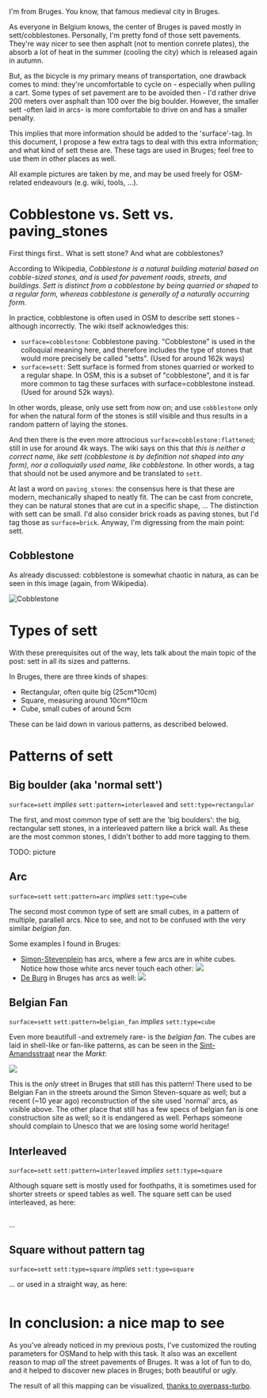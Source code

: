 
I'm from Bruges. You know, that famous medieval city in Bruges.

As everyone in Belgium knows, the center of Bruges is paved mostly in sett/cobblestones. Personally, I'm pretty fond of those sett pavements. 
They're way nicer to see then asphalt (not to mention conrete plates), the absorb a lot of heat in the summer (cooling the city) which is released again in autumn.

But, as the bicycle is my primary means of transportation, one drawback comes to mind: they're uncomfortable to cycle on - especially when pulling a cart. Some types of set pavement are to be avoided then - I'd rather drive 200 meters over asphalt than 100 over the big boulder. However, the smaller sett -often laid in arcs- is more comfortable to drive on and has a smaller penalty.

This implies that more information should be added to the 'surface'-tag. In this document, I propose a few extra tags to deal with this extra information; and what kind of sett these are. These tags are used in Bruges; feel free to use them in other places as well.

All example pictures are taken by me, and may be used freely for OSM-related endeavours (e.g. wiki, tools, ...).

# Cobblestone vs. Sett vs. paving_stones

First things first.. What is sett stone? And what are cobblestones?

According to Wikipedia, _Cobblestone is a natural building material based on cobble-sized stones, and is used for pavement roads, streets, and buildings. Sett is distinct from a cobblestone by being quarried or shaped to a regular form, whereas cobblestone is generally of a naturally occurring form._

In practice, cobblestone is often used in OSM to describe sett stones - although incorrectly. The wiki itself acknowledges this:

- `surface=cobblestone`: Cobblestone paving. "Cobblestone" is used in the colloquial meaning here, and therefore includes the type of stones that would more precisely be called "setts". (Used for around 162k ways)
- `surface=sett`: Sett surface is formed from stones quarried or worked to a regular shape. In OSM, this is a subset of "cobblestone", and it is far more common to tag these surfaces with surface=cobblestone instead. (Used for around 52k ways).

In other words, please, only use sett from now on; and use `cobblestone` only for when the natural form of the stones is still visible and thus results in a random pattern of laying the stones.

And then there is the even more attrocious `surface=cobblestone:flattened`; still in use for around 4k ways. The wiki says on this that _this is neither a correct name, like sett (cobblestone is by definition not shaped into any form), nor a colloquially used name, like cobblestone._ In other words, a tag that should not be used anymore and be translated to `sett`.

At last a word on `paving_stones`: the consensus here is that these are modern, mechanically shaped to neatly fit. The can be cast from concrete, they can be natural stones that are cut in a specific shape, ... The distinction with sett can be small. I'd also consider brick roads as paving stones, but I'd tag those as `surface=brick`. Anyway, I'm digressing from the main point: sett.

## Cobblestone 

As already discussed: cobblestone is somewhat chaotic in natura, as can be seen in this image (again, from Wikipedia).

![Cobblestone](https://en.wikipedia.org/wiki/File:Ancient_road_surface.jpg)



# Types of sett

With these prerequisites out of the way, lets talk about the main topic of the post: sett in all its sizes and patterns.

In Bruges, there are three kinds of shapes:

- Rectangular, often quite big (25cm*10cm)
- Square, measuring around 10cm*10cm
- Cube, small cubes of around 5cm

These can be laid down in various patterns, as described belowed.


# Patterns of sett

## Big boulder (aka 'normal sett')

`surface=sett`
*implies* `sett:pattern=interleaved` and `sett:type=rectangular`

The first, and most common type of sett are the 'big boulders': the big, rectangular sett stones, in a interleaved pattern like a brick wall. As these are the most common stones, I didn't bother to add more tagging to them.

TODO: picture

## Arc

`surface=sett`
`sett:pattern=arc`
*implies* `sett:type=cube`

The second most common type of sett are small cubes, in a pattern of multiple, parallell arcs. Nice to see, and not to be confused with the very similar _belgian fan_.

Some examples I found in Bruges:

- [Simon-Stevenplein](https://www.openstreetmap.org/way/145419676) has arcs, where a few arcs are in white cubes. Notice how those white arcs never touch each other:
![](https://github.com/pietervdvn/OSMand-Routing/raw/master/Kasseien/BogenSimonSteven.jpg)
- [De Burg](https://www.openstreetmap.org/way/39267177) in Bruges has arcs as well: ![](https://raw.githubusercontent.com/pietervdvn/OSMand-Routing/master/Kasseien/BogenBurg.jpg)


## Belgian Fan

`surface=sett`
`sett:pattern=belgian_fan`
*implies* `sett:type=cube`

Even more beautifull -and extremely rare- is the _belgian fan_. The cubes are laid in shell-like or fan-like patterns, as can be seen in the [Sint-Amandsstraat](https://www.openstreetmap.org/way/125770477) near the _Markt_:

![](https://github.com/pietervdvn/OSMand-Routing/raw/master/Kasseien/BelgianFan.jpg)

This is the *only* street in Bruges that still has this pattern! There used to be Belgian Fan in the streets around the Simon Steven-square as well; but a recent (~10 year ago) reconstruction of the site used 'normal' arcs, as visible above. The other place that still has a few specs of belgian fan is one construction site as well; so it is endangered as well. Perhaps someone should complain to Unesco that we are losing some world heritage!


## Interleaved

`surface=sett`
`sett:pattern=interleaved`
*implies* `sett:type=square`

Although square sett is mostly used for foothpaths, it is sometimes used for shorter streets or speed tables as well. The square sett can be used interleaved, as here:

![]()

...

## Square without pattern tag

`surface=sett`
`sett:type=square`
*implies* `sett:type=square`

... or used in a straight way, as here:

![]()

# In conclusion: a nice map to see

As you've already noticed in my previous posts, I've customized the routing parameters for OSMand to help with this task. It also was an excellent reason to map *all* the street pavements of Bruges. It was a lot of fun to do, and it helped to discover new places in Bruges; both beautiful or ugly.

The result of all this mapping can be visualized, [thanks to overpass-turbo](https://overpass-turbo.eu/map.html?Q=%2F*%0AThis%20overpass%20query%20loads%20all%20highways%20for%20which%20a%20surface%20tag%20is%20present.%0A%0ADepending%20on%20the%20surface%2C%20another%20color%20is%20used%20to%20render.%0A%0A*%2F%0A%0A%5Bout%3Ajson%5D%3B%0A%0A%0A(%0A%20%20way%5Bsurface%5D(51.1967728108966%2C3.1934165954589844%2C51.22148066762262%2C3.2566308975219727)%3B%0A%20%20node%5Bsurface%5D(51.1967728108966%2C3.1934165954589844%2C51.22148066762262%2C3.2566308975219727)%3B%0A%20%20relation%5Bsurface%5D(51.1967728108966%2C3.1934165954589844%2C51.22148066762262%2C3.2566308975219727)%3B%0A)%3B%0Aout%20body%3B%0A%3E%3B%0Aout%20skel%20qt%3B%0A%0A%0A%0A%0A%0A%0A%0A%0A%0A%0A%0A%0A%0A%0A%0A%0A%0A%0A%0A%0A%0A%0A%0A%0A%0A%0A%0A%0A%0A%0A%0A%0A%0A%0A%0A%0A%7B%7Bstyle%3A%20%0Anode%2C%20way%2C%20area%0A%7B%20color%3Ablue%3B%20fill-color%3Ablue%3B%20%7D%0A%0Away%5Bsurface%3Dsett%5D%0A%7B%20color%3Abrown%3B%20fill-color%3Abrown%3B%20dashes%3A%204%2C5%7D%0A%0A%0Away%5Bsurface%3Dsett%5D%5Bsett%3Apattern%3Darc%5D%0A%7B%20color%3A%23c9622e%3B%20fill-color%3A%23c9622e%3B%20dashes%3A%204%2C8%7D%0A%0Away%5Bsurface%3Dwood%5D%0A%7B%20color%3Abrown%3B%20fill-color%3Abrown%3B%20%7D%0A%0Away%5Bsett%3Apattern%3Dbelgian_fan%5D%0A%7B%20color%3Aorange%3B%20fill-color%3Aorange%3B%20dashes%3A%202%2C5%7D%0A%0A%0A%0A%0Away%5Bsurface%3Dasphalt%5D%0A%7B%20color%3Ablack%3B%20fill-color%3Ablack%20%7D%0A%0Away%5Bsurface%3Dconcrete%5D%2Cway%5Bsurface%3Dconcrete%3Aplates%5D%0A%7B%20color%3Agrey%3B%20fill-color%3Agrey%20%7D%0A%0Away%5Bsurface%3Dpaving_stones%5D%2Cway%5Bsurface%3Dpaving_stones%3A20%5D%2Cway%5Bsurface%3Dpaving_stones%3A30%5D%0A%7B%20color%3Apink%3B%20fill-color%3Apink%20%7D%0A%0Away%5Bsurface%3Dcobblestone%5D%2Cway%5Bsurface%3Dpaved%5D%2Cway%5Bsurface%3Dunpaved%5D%0A%7B%20color%3Ared%3B%20fill-color%3Ared%20%7D%0A%0Away%5Bsurface%3Dcompacted%5D%0A%7B%20color%3Ayellow%3B%20fill-color%3Ayellow%20%7D%0A%0A%20%7D%7D). 



